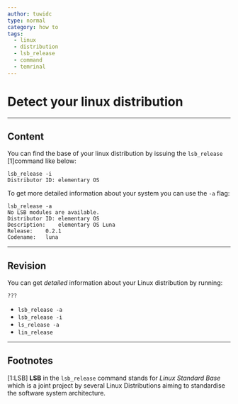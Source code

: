 ```yaml
---
author: tuwidc
type: normal
category: how to
tags:
  - linux
  - distribution
  - lsb_release
  - command
  - temrinal
---
```


# Detect your linux distribution


---

## Content

You can find the base of your linux distribution by issuing the `lsb_release` [1]command like below:

```plain-text
lsb_release -i
Distributor ID:	elementary OS
```

To get more detailed information about your system you can use the `-a` flag:

```plain-text
lsb_release -a
No LSB modules are available.
Distributor ID:	elementary OS
Description:	elementary OS Luna
Release:	0.2.1
Codename:	luna
```


---

## Revision

You can get *detailed* information about your Linux distribution by running:

```bash
???
```

- `lsb_release -a`
- `lsb_release -i`
- `ls_release -a`
- `lin_release`


---

## Footnotes

[1:LSB]
**LSB** in the `lsb_release` command stands for *Linux Standard Base* which is a joint project by several Linux Distributions aiming to standardise the software system architecture.
